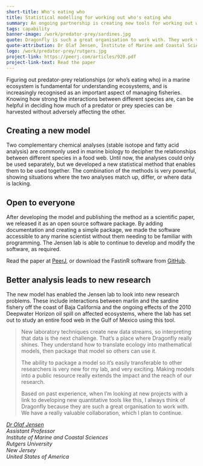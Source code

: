 ```yaml
---
short-title: Who's eating who
title: Statistical modelling for working out who's eating who
summary: An ongoing partnership is creating new tools for working out who's eating who.
tags: capability
banner-image: /work/predator-prey/sardines.jpg
quote: Dragonfly is such a great organisation to work with. They work very efficiently and we always get a fantastic product out of it.
quote-attribution: Dr Olaf Jensen, Institute of Marine and Coastal Sciences
logo: /work/predator-prey/rutgers.jpg
project-link: https://peerj.com/articles/920.pdf
project-link-text: Read the paper
---
```

Figuring out predator-prey relationships (or who’s eating who) in a marine ecosystem is fundamental for understanding ecosystems, and is increasingly recognised as an important aspect of managing fisheries. Knowing how strong the interactions between different species are, can be helpful in deciding how much of a predator or prey species can be harvested without adversely affecting the other. 

<!--more-->


## Creating a new model
Two complementary chemical analyses (stable isotope and fatty acid analysis) are commonly used in marine biology to decipher the relationships between different species in a food web. Until now, the analyses could only be used separately, but we developed a new statistical method that enables them to be used together.  The combination of the methods is very powerful, showing situations where the two analyses match up, differ, or where data is lacking.  

## Open to everyone 

After developing the model and publishing the method as a scientific paper, we
released it as an open source software package. By adding documentation and
creating a simple package, we made the software accessible to any marine
scientist without them needing to be familiar with programming. The Jensen lab is able to continue to develop and modify the software, as required.

Read the paper at [PeerJ](https://peerj.com/articles/920.pdf), or download the FastinR software from [GitHub](https://github.com/philipp-neubauer/fastinR).

## Better analysis leads to new research
The new model has enabled the Jensen lab to look into new research problems.
These include interactions between marlin and the sardine fishery off the coast
of Baja California and the ongoing effects of the 2010 Deepwater Horizon oil
spill on affected ecosystems, where the lab has set out to study an entire food
web in the Gulf of Mexico using this tool.

> New laboratory techniques create new data streams, so interpreting that data is the next challenge. That’s a place where Dragonfly really shines. They
understand how to translate ecology into mathematical models, then package that model so others can use it.
>
> The ability to package a model so it’s easily transferable to other researchers is very new for my lab, and very exciting. Making models into a public resource really extends the impact and the reach of our research.
>
> Based on past experience, when I’m looking at new projects with a link to developing new quantitative tools like this, I always think of Dragonfly because they are such a great organisation to work with. We have a really valuable collaboration, which I plan to continue.

<cite>[Dr Olaf Jensen](http://marine.rutgers.edu/~ojensen/)<br /> 
Assistant Professor<br />
Institute of Marine and Coastal Sciences<br /> 
Rutgers University<br /> 
New Jersey<br /> 
United States of America
</cite>





